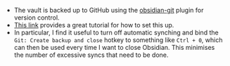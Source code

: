 - The vault is backed up to GitHub using the [obsidian-git](https://github.com/Vinzent03/obsidian-git) plugin for version control.
- [This link]() provides a great tutorial for how to set this up.
- In particular, I find it useful to turn off automatic synching and bind the `Git: Create backup and close` hotkey to something like `Ctrl + 0`, which can then be used every time I want to close Obsidian. This minimises the number of excessive syncs that need to be done.